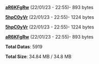 [**aR6KFgRw**](/data/aR6KFgRw.txt) (22/01/23 - 22:55)- 893 bytes

[**5hpC0yVr**](/data/5hpC0yVr.txt) (22/01/23 - 22:55)- 1224 bytes

[**5hpC0yVr**](/data/5hpC0yVr.txt) (22/01/23 - 22:55)- 1224 bytes

[**aR6KFgRw**](/data/aR6KFgRw.txt) (22/01/23 - 22:55)- 893 bytes

**Total Datas**: 5919

**Total Size**: 34.84 MB / 34.8 MB